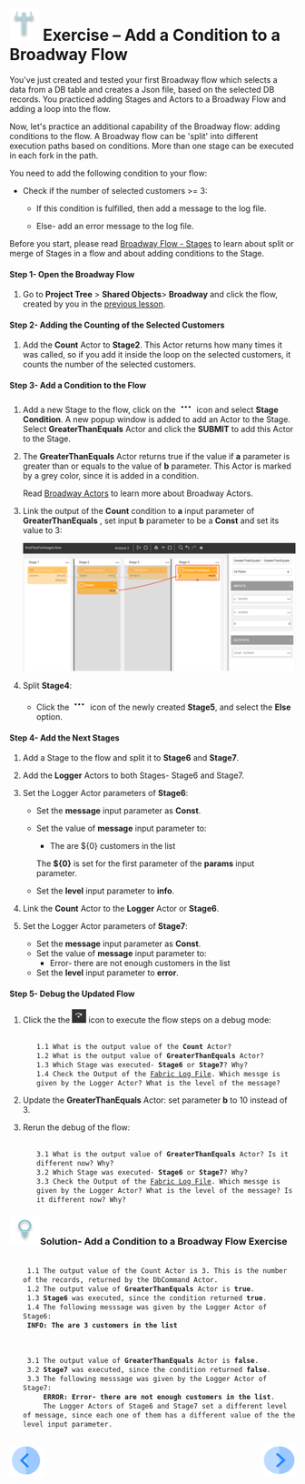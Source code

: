 # ![](/academy/images/Exercise.png) Exercise – Add a Condition to a Broadway Flow 

You've just created and tested your first Broadway flow which selects a data from a DB table and creates a Json file, based on the selected DB records. You practiced adding Stages and Actors to a Broadway Flow and adding a loop into the flow. 

Now, let's practice an additional capability of the Broadway flow: adding conditions to the flow. A Broadway flow can be 'split' into different execution paths based on conditions. More than one stage can be executed in each fork in the path.

You need to add the following condition to your flow:

- Check if the number of selected customers >= 3:  

  - If this condition is fulfilled, then add a message to the log file.

  - Else- add an error message to the log file.

    

Before you start, please read [Broadway Flow - Stages](/articles/99_Broadway/19_broadway_flow_stages.md) to learn about split or merge of Stages in a flow and about adding conditions to the Stage. 

#### Step 1- Open the Broadway Flow

1. Go to **Project Tree** > **Shared Objects**> **Broadway** and click the flow, created by you in the [previous lesson](/academy/Training_Level_1/99_Broadway/05_create_broadway_flow.md).


#### Step 2- Adding the Counting of the Selected Customers

1. Add the **Count** Actor to **Stage2**. This Actor returns how many times it was called, so if you add it inside the loop on the selected customers, it counts the number of the selected customers.

#### Step 3- Add a Condition to the Flow

1. Add a new Stage to the flow, click on the ![three dots](/academy/Training_Level_1/99_Broadway/images/three_dots_icon.png) icon and select **Stage Condition**. A new popup window is added to add an Actor to the Stage. Select **GreaterThanEquals** Actor and click the **SUBMIT** to add this Actor to the Stage.

2. The **GreaterThanEquals** Actor returns true if the value if **a** parameter is greater than or equals to the value of  **b** parameter. This Actor is marked by a grey color, since it is added in a condition.

   Read [Broadway Actors](/articles/99_Broadway/03_broadway_actor.md) to learn more about Broadway Actors.

3. Link the output of the **Count** condition to **a** input parameter of **GreaterThanEquals** , set input **b** parameter to be a **Const** and set its value to 3:

   ![image](/academy/Training_Level_1/99_Broadway/images/MyFirstFlow_GreaterThanEqual_Actor.png)

   

4. Split **Stage4**:

   -  Click the ![three dots](/academy/Training_Level_1/99_Broadway/images/three_dots_icon.png) icon of the newly created **Stage5**, and select the **Else** option.

#### Step 4- Add the Next Stages

1. Add a Stage to the flow and split it to **Stage6** and **Stage7**.

2. Add the **Logger** Actors to both Stages- Stage6 and Stage7.

3. Set the Logger Actor parameters of **Stage6**:

   - Set the **message** input parameter as **Const**.

   - Set the value of **message** input parameter to:

     - The are ${0} customers in the list 

     The **${0}** is set for the first parameter of the **params** input parameter.

   - Set the **level** input parameter to **info**.

4. Link the **Count** Actor to the **Logger** Actor or **Stage6**.

5. Set the Logger Actor parameters of **Stage7**:

   - Set the **message** input parameter as **Const**.
   - Set the value of **message** input parameter to:
     - Error- there are not enough customers in the list
   - Set the **level** input parameter to **error**.

#### Step 5- Debug the Updated Flow

1. Click the the ![Debug Step](/academy/Training_Level_1/99_Broadway/images/debug_step_icon.png) icon to execute the flow steps on a debug mode:

   <ul>
   <pre><code>
   1.1 What is the output value of the <strong>Count</strong> Actor? 
   1.2 What is the output value of <strong>GreaterThanEquals</strong> Actor? 
   1.3 Which Stage was executed- <strong>Stage6</strong> or <strong>Stage7</strong>? Why?
   1.4 Check the Output of the <a href="/articles/13_LUDB_viewer_and_studio_debug_capabilities/02_fabric_studio_log_files.md">Fabric Log File</a>. Which messge is given by the Logger Actor? What is the level of the message? 
   </code></pre>
   </ul>

2. Update the **GreaterThanEquals** Actor: set parameter **b** to 10 instead of 3.

3. Rerun the debug of the flow: 

   <ul>
   <pre><code>
   3.1 What is the output value of <strong>GreaterThanEquals</strong> Actor? Is it different now? Why? 
   3.2 Which Stage was executed- <strong>Stage6</strong> or <strong>Stage7</strong>? Why?
   3.3 Check the Output of the <a href="/articles/13_LUDB_viewer_and_studio_debug_capabilities/02_fabric_studio_log_files.md">Fabric Log File</a>. Which messge is given by the Logger Actor? What is the level of the message? Is it different now? Why? 
   </code></pre>
   </ul>



### ![](/academy/images/Solution.png)Solution- Add a Condition to a Broadway Flow Exercise 

 <ul>
 <pre><code> 
 1.1 The output value of the Count Actor is 3. This is the number of the records, returned by the <strong></strong>DbCommand</strong> Actor.
 1.2 The output value of <strong>GreaterThanEquals</strong> Actor is <strong>true</strong>.
 1.3 <strong>Stage6</strong> was executed, since the condition returned <strong>true</strong>.
 1.4 The following messsage was given by the Logger Actor of Stage6: 
 <strong>INFO: The are 3 customers in the list</strong>
 </code></pre>
 </ul>

<ul>
<pre><code>
 3.1 The output value of <strong>GreaterThanEquals</strong> Actor is <strong>false</strong>.
 3.2 <strong>Stage7</strong> was executed, since the condition returned <strong>false</strong>.
 3.3 The following messsage was given by the Logger Actor of Stage7: 
     <strong>ERROR: Error- there are not enough customers in the list</strong>. 
     The Logger Actors of Stage6 and Stage7 set a different level of message, since each one of them has a different value of the the level input parameter.
 </code></pre>
 </ul>



[![Previous](/articles/images/Previous.png)](/academy/Training_Level_1/99_Broadway/06_broadway_flow_adding_loops_and_conditions.md)[<img align="right" width="60" height="54" src="/articles/images/Next.png">]()
